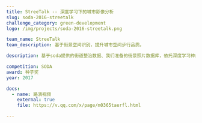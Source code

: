 ```yaml
---
title: StreeTalk -- 深度学习下的城市影像分析
slug: soda-2016-streetalk
challenge_category: green-development
logo: /img/projects/soda-2016-streetalk.png

team_name: StreeTalk
team_description: 基于街景空间识别，提升城市空间步行品质。

description: 基于soda提供的街道整治数据、我们准备的街景照片数据库，依托深度学习神经网络进行图片特征提取以及机器学习分类预测算法实现的城市街边“非正规摊贩”地图。

competition: SODA
award: 种子奖
year: 2017

docs:
  - name: 路演视频
    external: true
    file: https://v.qq.com/x/page/m0365taerfl.html

---
```

